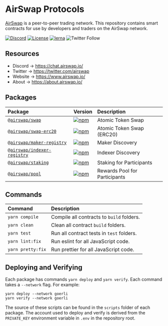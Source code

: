 # AirSwap Protocols

[AirSwap](https://www.airswap.io/) is a peer-to-peer trading network. This repository contains smart contracts for use by developers and traders on the AirSwap network.

[![Discord](https://img.shields.io/discord/590643190281928738.svg)](https://chat.airswap.io)
[![License](https://img.shields.io/badge/License-MIT-blue)](https://opensource.org/licenses/MIT)
[![lerna](https://img.shields.io/badge/maintained%20with-lerna-cc00ff.svg)](https://lerna.js.org/)
![Twitter Follow](https://img.shields.io/twitter/follow/airswap?style=social)

## Resources

- Discord → https://chat.airswap.io/
- Twitter → https://twitter.com/airswap
- Website → https://www.airswap.io/
- About → https://about.airswap.io/

## Packages

| Package                                                 | Version                                                                                                                   | Description                   |
| :------------------------------------------------------ | :------------------------------------------------------------------------------------------------------------------------ | :---------------------------- |
| [`@airswap/swap`](/source/swap)                         | [![npm](https://img.shields.io/npm/v/@airswap/swap)](https://www.npmjs.com/package/@airswap/swap)                         | Atomic Token Swap             |
| [`@airswap/swap-erc20`](/source/swap-erc20)             | [![npm](https://img.shields.io/npm/v/@airswap/swap-erc20)](https://www.npmjs.com/package/@airswap/swap-erc20)             | Atomic Token Swap (ERC20)     |
| [`@airswap/maker-registry`](/source/maker-registry)     | [![npm](https://img.shields.io/npm/v/@airswap/maker-registry)](https://www.npmjs.com/package/@airswap/maker-registry)     | Maker Discovery               |
| [`@airswap/indexer-registry`](/source/indexer-registry) | [![npm](https://img.shields.io/npm/v/@airswap/indexer-registry)](https://www.npmjs.com/package/@airswap/indexer-registry) | Indexer Discovery             |
| [`@airswap/staking`](/source/staking)                   | [![npm](https://img.shields.io/npm/v/@airswap/staking)](https://www.npmjs.com/package/@airswap/staking)                   | Staking for Participants      |
| [`@airswap/pool`](/source/pool)                         | [![npm](https://img.shields.io/npm/v/@airswap/pool)](https://www.npmjs.com/package/@airswap/pool)                         | Rewards Pool for Participants |

## Commands

| Command           | Description                               |
| :---------------- | :---------------------------------------- |
| `yarn compile`    | Compile all contracts to `build` folders. |
| `yarn clean`      | Clean all contract `build` folders.       |
| `yarn test`       | Run all contract tests in `test` folders. |
| `yarn lint:fix`   | Run eslint for all JavaScript code.       |
| `yarn pretty:fix` | Run prettier for all JavaScript code.     |

## Deploying and Verifying

Each package has commands `yarn deploy` and `yarn verify`. Each command takes a `--network` flag. For example:

```
yarn deploy --network goerli
yarn verify --network goerli
```

The source of these scripts can be found in the `scripts` folder of each package. The account used to deploy and verify is derived from the `PRIVATE_KEY` environment variable in `.env` in the repository root.
